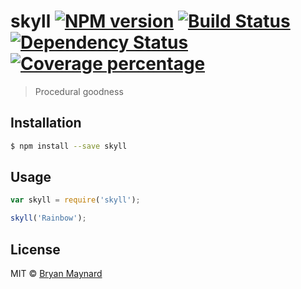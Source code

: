 # skyll [![NPM version][npm-image]][npm-url] [![Build Status][travis-image]][travis-url] [![Dependency Status][daviddm-image]][daviddm-url] [![Coverage percentage][coveralls-image]][coveralls-url]
> Procedural goodness

## Installation

```sh
$ npm install --save skyll
```

## Usage

```js
var skyll = require('skyll');

skyll('Rainbow');
```
## License

MIT © [Bryan Maynard]()


[npm-image]: https://badge.fury.io/js/skyll.svg
[npm-url]: https://npmjs.org/package/skyll
[travis-image]: https://travis-ci.org/bsgbryan/skyll.svg?branch=master
[travis-url]: https://travis-ci.org/bsgbryan/skyll
[daviddm-image]: https://david-dm.org/bsgbryan/skyll.svg?theme=shields.io
[daviddm-url]: https://david-dm.org/bsgbryan/skyll
[coveralls-image]: https://coveralls.io/repos/bsgbryan/skyll/badge.svg
[coveralls-url]: https://coveralls.io/r/bsgbryan/skyll
